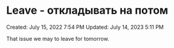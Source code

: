 # Leave - откладывать на потом

Created: July 15, 2022 7:54 PM
Updated: July 14, 2023 5:11 PM

That issue we may to leave for tomorrow.